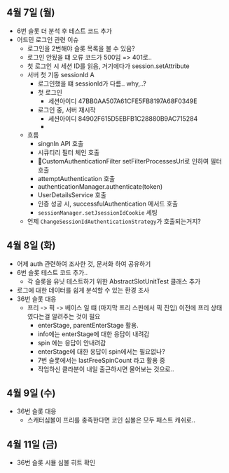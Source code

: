 
## 4월 7일 (월)

- 6번 슬롯 더 분석 후 테스트 코드 추가
- 어드민 로그인 관련 이슈
	- 로그인을 2번해야 슬롯 목록을 볼 수 있음?
	- 로그인 안됬을 떄 오류 코드가 500임 => 401로..
	- 첫 로그인 시 세션 ID를 읽음, 거기에다가 session.setAttribute
	- 서버 첫 기동 sessionId A
		- 로그인했을 떄 sessionId가 다름.. why,..?
		- 첫 로그인
			- 세션아이디 47BB0AA507A61CFE5FB8197A68F0349E
		- 로그인 중, 서버 재시작
			- 세션아이디 84902F615D5EBFB1C28880B9AC715284
			- 
	- 흐름
		- singnIn API 호출
		- 시큐티리 필터 체인 호출
		- CustomAuthenticationFilter setFilterProcessesUrl로 인하여 필터 호출
		- attemptAuthentication 호출
		- authenticationManager.authenticate(token)
		- UserDetailsService 호출
		- 인증 성공 시, successfulAuthentication 메서드 호출
		- `sessionManager.setJsessionIdCookie` 세팅
	- 언제 `ChangeSessionIdAuthenticationStrategy`가 호출되는거지?


## 4월 8일 (화)

- 어제 auth 관련하여 조사한 것, 문서화 하여 공유하기
- 6번 슬롯 테스트 코드 추가..
	- 각 슬롯을 유닛 테스트하기 위한 AbstractSlotUnitTest 클래스 추가
- 로그에 대한 데이터를 쉽게 분석할 수 있는 환경 조사
- 36번 슬롯 대응
	- 프리 -> 픽 -> 베이스 일 떄 (마지막 프리 스핀에서 픽 진입) 이전에 프리 상태였다는걸 알려주는 것이 필요
		- enterStage, parentEnterStage 활용.
		- info에는 enterStage에 대한 응답이 내려감
		- spin 에는 응답이 안내려감
		- enterStage에 대한 응답이 spin에서는 필요없나?
		- 7번 슬롯에서는 lastFreeSpinCount 라고 활용 중
		- 작업하신 클라분이 내일 출근하시면 물어보는 것으로..

## 4월 9일 (수)

- 36번 슬롯 대응
	- 스캐터심볼이 프리를 충족한다면 코인 심볼은 모두 패스트 캐쉬로..

## 4월 11일 (금)

- 36번 슬롯 시뮬 심볼 히트 확인